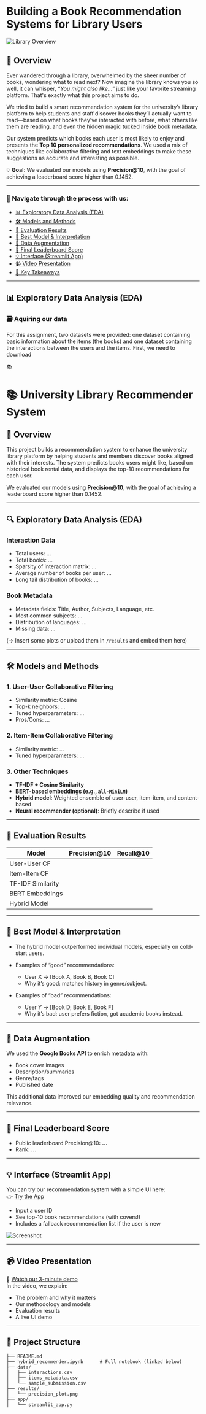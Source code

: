 # Building a Book Recommendation Systems for Library Users
![Library Overview](images/images:library_overview.png)


## 🧠 Overview

Ever wandered through a library, overwhelmed by the sheer number of books, wondering what to read next? Now imagine the library knows you so well, it can whisper, *“You might also like…”* just like your favorite streaming platform. That's exactly what this project aims to do.

We tried to build a smart recommendation system for the university’s library platform to help students and staff discover books they’ll actually want to read—based on what books they’ve interacted with before, what others like them are reading, and even the hidden magic tucked inside book metadata.

Our system predicts which books each user is most likely to enjoy and presents the **Top 10 personalized recommendations**. We used a mix of techniques like collaborative filtering and text embeddings to make these suggestions as accurate and interesting as possible.

💡 **Goal**: We evaluated our models using **Precision@10**, with the goal of achieving a leaderboard score higher than 0.1452.

---
### 🔎 Navigate through the process with us:

- [📊 Exploratory Data Analysis (EDA)](#-exploratory-data-analysis-eda) 
- [🛠️ Models and Methods](#️-models-and-methods)
- [🧪 Evaluation Results](#-evaluation-results)
- [🌟 Best Model & Interpretation](#-best-model--interpretation)
- [🧪 Data Augmentation](#-data-augmentation)
- [🎯 Final Leaderboard Score](#-final-leaderboard-score)
- [💡 Interface (Streamlit App)](#-interface-streamlit-app)
- [📹 Video Presentation](#-video-presentation)
- [📌 Key Takeaways](#-key-takeaways)

---
## 📊 Exploratory Data Analysis (EDA)
### 🗃️ Aquiring our data
For this assignment, two datasets were provided: one dataset containing basic information about the items (the books) and one dataset containing the interactions between the users and the items. First, we need to download



📚

# 📚 University Library Recommender System

## 🧠 Overview
This project builds a recommendation system to enhance the university library platform by helping students and members discover books aligned with their interests. The system predicts books users might like, based on historical book rental data, and displays the top-10 recommendations for each user.

We evaluated our models using **Precision@10**, with the goal of achieving a leaderboard score higher than 0.1452.

---

## 🔍 Exploratory Data Analysis (EDA)

### Interaction Data
- Total users: ...
- Total books: ...
- Sparsity of interaction matrix: ...
- Average number of books per user: ...
- Long tail distribution of books: ...

### Book Metadata
- Metadata fields: Title, Author, Subjects, Language, etc.
- Most common subjects: ...
- Distribution of languages: ...
- Missing data: ...

(→ Insert some plots or upload them in `/results` and embed them here)

---

## 🛠️ Models and Methods

### 1. User-User Collaborative Filtering
- Similarity metric: Cosine
- Top-k neighbors: ...
- Tuned hyperparameters: ...
- Pros/Cons: ...

### 2. Item-Item Collaborative Filtering
- Similarity metric: ...
- Tuned hyperparameters: ...

### 3. Other Techniques
- **TF-IDF + Cosine Similarity**
- **BERT-based embeddings (e.g., `all-MiniLM`)**
- **Hybrid model**: Weighted ensemble of user-user, item-item, and content-based
- **Neural recommender (optional)**: Briefly describe if used

---

## 🧪 Evaluation Results

| Model               | Precision@10 | Recall@10 |
|--------------------|--------------|-----------|
| User-User CF        |              |           |
| Item-Item CF        |              |           |
| TF-IDF Similarity   |              |           |
| BERT Embeddings     |              |           |
| Hybrid Model        |              |           |

---

## 🌟 Best Model & Interpretation

- The hybrid model outperformed individual models, especially on cold-start users.
- Examples of “good” recommendations:  
  - User X → [Book A, Book B, Book C]  
  - Why it’s good: matches history in genre/subject.

- Examples of “bad” recommendations:  
  - User Y → [Book D, Book E, Book F]  
  - Why it’s bad: user prefers fiction, got academic books instead.

---

## 🧪 Data Augmentation

We used the **Google Books API** to enrich metadata with:
- Book cover images
- Description/summaries
- Genre/tags
- Published date

This additional data improved our embedding quality and recommendation relevance.

---

## 🎯 Final Leaderboard Score

- Public leaderboard Precision@10: **...**
- Rank: **...**

---

## 💡 Interface (Streamlit App)

You can try our recommendation system with a simple UI here:  
👉 [Try the App](LINK_TO_YOUR_STREAMLIT_APP)

- Input a user ID
- See top-10 book recommendations (with covers!)
- Includes a fallback recommendation list if the user is new

![Screenshot](results/ui_screenshot.png)

---

## 📹 Video Presentation

🎥 [Watch our 3-minute demo](https://www.youtube.com/...)  
In the video, we explain:
- The problem and why it matters
- Our methodology and models
- Evaluation results
- A live UI demo

---

## 📁 Project Structure

```plaintext
├── README.md
├── hybrid_recommender.ipynb      # Full notebook (linked below)
├── data/
│   ├── interactions.csv
│   ├── items_metadata.csv
│   └── sample_submission.csv
├── results/
│   └── precision_plot.png
├── app/
│   └── streamlit_app.py

